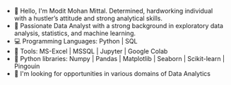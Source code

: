 - 👋 Hello, I'm Modit Mohan Mittal.	Determined, hardworking individual with a hustler’s attitude and strong analytical skills.		               
- 🌱 Passionate Data Analyst with a strong background in exploratory data analysis, statistics, and machine learning.  
- 💻 Programming Languages: Python | SQL
- 👨 Tools: MS-Excel | MSSQL | Jupyter | Google Colab 
- 📔 Python libraries: Numpy | Pandas | Matplotlib | Seaborn | Scikit-learn | Pingouin
- 👀 I'm looking for opportunities in various domains of Data Analytics
